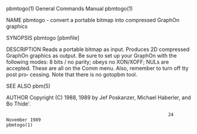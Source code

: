 pbmtogo(1)                                                    General Commands Manual                                                   pbmtogo(1)

NAME
       pbmtogo - convert a portable bitmap into compressed GraphOn graphics

SYNOPSIS
       pbmtogo [pbmfile]

DESCRIPTION
       Reads  a  portable  bitmap as input.  Produces 2D compressed GraphOn graphics as output.  Be sure to set up your GraphOn with the following
       modes: 8 bits / no parity; obeys no XON/XOFF; NULs are accepted.  These are all on the Comm menu.  Also, remember to turn off tty post pro‐
       cessing.  Note that there is no gotopbm tool.

SEE ALSO
       pbm(5)

AUTHOR
       Copyright (C) 1988, 1989 by Jef Poskanzer, Michael Haberler, and Bo Thide'.

                                                                 24 November 1989                                                       pbmtogo(1)
